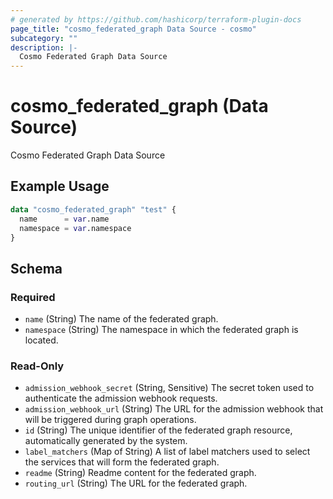 ```yaml
---
# generated by https://github.com/hashicorp/terraform-plugin-docs
page_title: "cosmo_federated_graph Data Source - cosmo"
subcategory: ""
description: |-
  Cosmo Federated Graph Data Source
---
```


# cosmo_federated_graph (Data Source)

Cosmo Federated Graph Data Source

## Example Usage

```terraform
data "cosmo_federated_graph" "test" {
  name      = var.name
  namespace = var.namespace
}
```

<!-- schema generated by tfplugindocs -->
## Schema

### Required

- `name` (String) The name of the federated graph.
- `namespace` (String) The namespace in which the federated graph is located.

### Read-Only

- `admission_webhook_secret` (String, Sensitive) The secret token used to authenticate the admission webhook requests.
- `admission_webhook_url` (String) The URL for the admission webhook that will be triggered during graph operations.
- `id` (String) The unique identifier of the federated graph resource, automatically generated by the system.
- `label_matchers` (Map of String) A list of label matchers used to select the services that will form the federated graph.
- `readme` (String) Readme content for the federated graph.
- `routing_url` (String) The URL for the federated graph.
